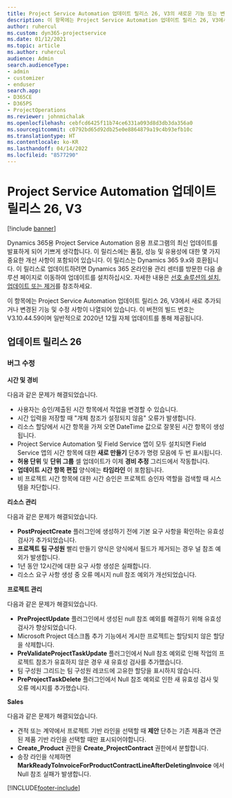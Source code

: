 ```yaml
---
title: Project Service Automation 업데이트 릴리스 26, V3의 새로운 기능 또는 변경된 기능
description: 이 항목에는 Project Service Automation 업데이트 릴리스 26, V3에서 사용할 수 있는 기능 및 수정 사항이 나열되어 있습니다.
author: ruhercul
ms.custom: dyn365-projectservice
ms.date: 01/12/2021
ms.topic: article
ms.author: ruhercul
audience: Admin
search.audienceType:
- admin
- customizer
- enduser
search.app:
- D365CE
- D365PS
- ProjectOperations
ms.reviewer: johnmichalak
ms.openlocfilehash: cebfcd6425f11b74ce6331a093d8d3db3da356a0
ms.sourcegitcommit: c0792bd65d92db25e0e8864879a19c4b93efb10c
ms.translationtype: HT
ms.contentlocale: ko-KR
ms.lasthandoff: 04/14/2022
ms.locfileid: "8577290"
---
```

# <a name="project-service-automation-update-release-26-v3"></a>Project Service Automation 업데이트 릴리스 26, V3

[!include [banner](../includes/psa-now-project-operations.md)]

Dynamics 365용 Project Service Automation 응용 프로그램의 최신 업데이트를 발표하게 되어 기쁘게 생각합니다. 이 릴리스에는 품질, 성능 및 유용성에 대한 몇 가지 중요한 개선 사항이 포함되어 있습니다. 이 릴리스는 Dynamics 365 9.x와 호환됩니다. 이 릴리스로 업데이트하려면 Dynamics 365 온라인용 관리 센터를 방문한 다음 솔루션 페이지로 이동하여 업데이트를 설치하십시오. 자세한 내용은 [선호 솔루션의 설치, 업데이트 또는 제거](/power-platform/admin/install-remove-preferred-solution)를 참조하세요.

이 항목에는 Project Service Automation 업데이트 릴리스 26, V3에서 새로 추가되거나 변경된 기능 및 수정 사항이 나열되어 있습니다. 이 버전의 빌드 번호는 V3.10.44.59이며 일반적으로 2020년 12월 자체 업데이트를 통해 제공됩니다.

## <a name="update-release-26"></a>업데이트 릴리스 26

### <a name="bug-fixes"></a>버그 수정

**시간 및 경비**

다음과 같은 문제가 해결되었습니다.

- 사용자는 승인/제출된 시간 항목에서 작업을 변경할 수 있습니다.
- 시간 입력을 저장할 때 "개체 참조가 설정되지 않음" 오류가 발생합니다.
- 리소스 할당에서 시간 항목을 가져 오면 DateTime 값으로 잘못된 시간 항목이 생성됩니다.
- Project Service Automation 및 Field Service 앱이 모두 설치되면 Field Service 앱의 시간 항목에 대한 **새로 만들기** 단추가 명령 모음에 두 번 표시됩니다.
- **허용 단위** 및 **단위 그룹** 셀 업데이트가 이제 **경비 추정** 그리드에서 작동합니다.
- **업데이트 시간 항목 편집** 양식에는 **타임라인** 이 포함됩니다.
- 비 프로젝트 시간 항목에 대한 시간 승인은 프로젝트 승인자 역할을 검색할 때 시스템을 차단합니다.

**리소스 관리**

다음과 같은 문제가 해결되었습니다.

- **PostProjectCreate** 플러그인에 생성하기 전에 기본 요구 사항을 확인하는 유효성 검사가 추가되었습니다.
- **프로젝트 팀 구성원** 빨리 만들기 양식은 양식에서 필드가 제거되는 경우 널 참조 예외가 발생합니다.
- 1년 동안 12시간에 대한 요구 사항 생성은 실패합니다.
- 리소스 요구 사항 생성 중 오류 메시지 null 참조 예외가 개선되었습니다.

**프로젝트 관리**

다음과 같은 문제가 해결되었습니다.

- **PreProjectUpdate** 플러그인에서 생성된 null 참조 예외를 해결하기 위해 유효성 검사가 향상되었습니다.
- Microsoft Project 데스크톱 추가 기능에서 게시한 프로젝트는 할당되지 않은 할당을 삭제합니다.
- **PreValidateProjectTaskUpdate** 플러그인에서 Null 참조 예외로 인해 작업의 프로젝트 참조가 유효하지 않은 경우 새 유효성 검사를 추가했습니다.
- 팀 구성원 그리드는 팀 구성원 레코드에 고유한 할당을 표시하지 않습니다.
- **PreProjectTaskDelete** 플러그인에서 Null 참조 예외로 인한 새 유효성 검사 및 오류 메시지를 추가했습니다.

**Sales**

다음과 같은 문제가 해결되었습니다.

- 견적 또는 계약에서 프로젝트 기반 라인을 선택할 때 **제안** 단추는 기존 제품과 연관된 제품 기반 라인을 선택할 때만 표시되어야합니다.
- **Create_Product** 권한을 **Create_ProjectContract** 권한에서 분할합니다.
- 송장 라인을 삭제하면 **MarkReadyToInvoiceForProductContractLineAfterDeletingInvoice** 에서 Null 참조 실패가 발생합니다.


[!INCLUDE[footer-include](../includes/footer-banner.md)]
